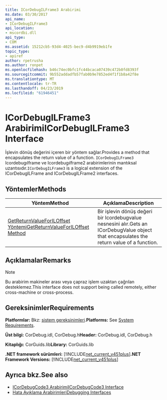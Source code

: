 ```yaml
---
title: ICorDebugILFrame3 Arabirimi
ms.date: 03/30/2017
api_name:
- ICorDebugILFrame3
api_location:
- mscordbi.dll
api_type:
- COM
ms.assetid: 15212cb5-93d4-4025-bec9-d4b9919eb1fe
topic_type:
- apiref
author: rpetrusha
ms.author: ronpet
ms.openlocfilehash: b46c74ec0bfc1fc44bcaca07439c472b0fd8393f
ms.sourcegitcommit: 9b552addadfb57fab0b9e7852ed4f1f1b8a42f8e
ms.translationtype: MT
ms.contentlocale: tr-TR
ms.lasthandoff: 04/23/2019
ms.locfileid: "61946451"
---
```

# <a name="icordebugilframe3-interface"></a><span data-ttu-id="f2f2b-102">ICorDebugILFrame3 Arabirimi</span><span class="sxs-lookup"><span data-stu-id="f2f2b-102">ICorDebugILFrame3 Interface</span></span>
<span data-ttu-id="f2f2b-103">İşlevin dönüş değerini içeren bir yöntem sağlar.</span><span class="sxs-lookup"><span data-stu-id="f2f2b-103">Provides a method that encapsulates the return value of a function.</span></span> <span data-ttu-id="f2f2b-104">`ICorDebugILFrame3` Icordebugılframe ve Icordebugılframe2 arabirimlerinin mantıksal uzantısıdır.</span><span class="sxs-lookup"><span data-stu-id="f2f2b-104">`ICorDebugILFrame3` is a logical extension of the ICorDebugILFrame and ICorDebugILFrame2 interfaces.</span></span>  
  
## <a name="methods"></a><span data-ttu-id="f2f2b-105">Yöntemler</span><span class="sxs-lookup"><span data-stu-id="f2f2b-105">Methods</span></span>  
  
|<span data-ttu-id="f2f2b-106">Yöntem</span><span class="sxs-lookup"><span data-stu-id="f2f2b-106">Method</span></span>|<span data-ttu-id="f2f2b-107">Açıklama</span><span class="sxs-lookup"><span data-stu-id="f2f2b-107">Description</span></span>|  
|------------|-----------------|  
|[<span data-ttu-id="f2f2b-108">GetReturnValueForILOffset Yöntemi</span><span class="sxs-lookup"><span data-stu-id="f2f2b-108">GetReturnValueForILOffset Method</span></span>](../../../../docs/framework/unmanaged-api/debugging/icordebugilframe3-getreturnvalueforiloffset-method.md)|<span data-ttu-id="f2f2b-109">Bir işlevin dönüş değeri bir Icordebugvalue nesnesini alır.</span><span class="sxs-lookup"><span data-stu-id="f2f2b-109">Gets an ICorDebugValue object that encapsulates the return value of a function.</span></span>|  
  
## <a name="remarks"></a><span data-ttu-id="f2f2b-110">Açıklamalar</span><span class="sxs-lookup"><span data-stu-id="f2f2b-110">Remarks</span></span>  
  
> [!NOTE]
>  <span data-ttu-id="f2f2b-111">Bu arabirim makineler arası veya çapraz işlem uzaktan çağrılan desteklemez.</span><span class="sxs-lookup"><span data-stu-id="f2f2b-111">This interface does not support being called remotely, either cross-machine or cross-process.</span></span>  
  
## <a name="requirements"></a><span data-ttu-id="f2f2b-112">Gereksinimler</span><span class="sxs-lookup"><span data-stu-id="f2f2b-112">Requirements</span></span>  
 <span data-ttu-id="f2f2b-113">**Platformlar:** Bkz: [sistem gereksinimleri](../../../../docs/framework/get-started/system-requirements.md).</span><span class="sxs-lookup"><span data-stu-id="f2f2b-113">**Platforms:** See [System Requirements](../../../../docs/framework/get-started/system-requirements.md).</span></span>  
  
 <span data-ttu-id="f2f2b-114">**Üst bilgi:** CorDebug.idl, CorDebug.h</span><span class="sxs-lookup"><span data-stu-id="f2f2b-114">**Header:** CorDebug.idl, CorDebug.h</span></span>  
  
 <span data-ttu-id="f2f2b-115">**Kitaplığı:** CorGuids.lib</span><span class="sxs-lookup"><span data-stu-id="f2f2b-115">**Library:** CorGuids.lib</span></span>  
  
 <span data-ttu-id="f2f2b-116">**.NET framework sürümleri:** [!INCLUDE[net_current_v451plus](../../../../includes/net-current-v451plus-md.md)]</span><span class="sxs-lookup"><span data-stu-id="f2f2b-116">**.NET Framework Versions:** [!INCLUDE[net_current_v451plus](../../../../includes/net-current-v451plus-md.md)]</span></span>  
  
## <a name="see-also"></a><span data-ttu-id="f2f2b-117">Ayrıca bkz.</span><span class="sxs-lookup"><span data-stu-id="f2f2b-117">See also</span></span>

- [<span data-ttu-id="f2f2b-118">ICorDebugCode3 Arabirimi</span><span class="sxs-lookup"><span data-stu-id="f2f2b-118">ICorDebugCode3 Interface</span></span>](../../../../docs/framework/unmanaged-api/debugging/icordebugcode3-interface.md)
- [<span data-ttu-id="f2f2b-119">Hata Ayıklama Arabirimleri</span><span class="sxs-lookup"><span data-stu-id="f2f2b-119">Debugging Interfaces</span></span>](../../../../docs/framework/unmanaged-api/debugging/debugging-interfaces.md)
